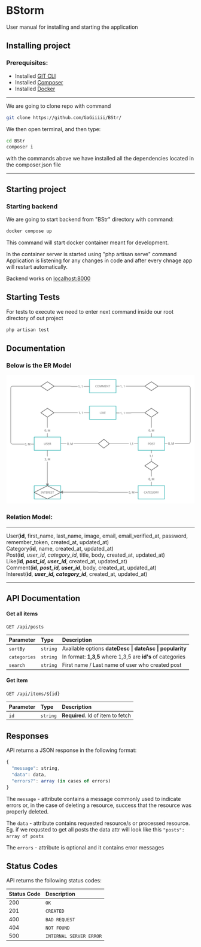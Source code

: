 # BStorm  

User manual for installing and starting the application

## Installing project

### Prerequisites:

- Installed [GIT CLI](https://git-scm.com/)
- Installed [Composer](https://getcomposer.org/download/)  
- Installed [Docker](https://www.docker.com/products/docker-desktop)

---

We are going to clone repo with command

```bash
git clone https://github.com/GaGiiiii/BStr/
```

We then open terminal, and then type:

```bash
cd BStr
composer i
```

with the commands above we have installed all the dependencies located in the composer.json file

---

## Starting project

### Starting backend

We are going to start backend from "BStr" directory with command:

```bash
docker compose up
```

This command will start docker container meant for development.    
  
In the container server is started using "php artisan serve" command   
Application is listening for any changes in code and after every chnage app will restart automatically.

Backend works on [localhost:8000](http://localhost:8000/)   

## Starting Tests

For tests to execute we need to enter next command inside our root directory of out project

```bash
php artisan test
```

## Documentation

### Below is the ER Model

![EER](./EER.png)

### Relation Model:  

---  
User(**id**, first_name, last_name, image, email, email_verified_at, password, remember_token, created_at, updated_at)  
Category(**id**, name, created_at, updated_at)  
Post(**id**, *user_id*, *category_id*, title, body, created_at, updated_at)  
Like(**id**, ***post_id, user_id***, created_at, updated_at)  
Comment(**id**, ***post_id, user_id***, body, created_at, updated_at)  
Interest(**id**, ***user_id, category_id***, created_at, updated_at)

---

## API Documentation

#### Get all items

```http
GET /api/posts
```

| Parameter | Type     | Description                |
| :-------- | :------- | :------------------------- |
| `sortBy` | `string` | Available options **dateDesc \| dateAsc \| popularity** |
| `categories` | `string` | In format: **1,3,5** where 1,3,5 are **id's** of categories |
| `search` | `string` | First name / Last name of user who created post |

#### Get item

```http
GET /api/items/${id}
```

| Parameter | Type     | Description                       |
| :-------- | :------- | :-------------------------------- |
| `id`      | `string` | **Required**. Id of item to fetch |

## Responses

API returns a JSON response in the following format:

```javascript
{
  "message": string,
  "data": data,
  "errors?": array (in cases of errors)
}
```
The `message` - attribute contains a message commonly used to indicate errors or, in the case of deleting a resource, success that the resource was properly deleted.

The `data` - attribute contains requested resource/s or processed resource. Eg. if we requsted to get all posts the data attr will look like this `"posts": array of posts`  

The `errors` - attribute is optional and it contains error messages

## Status Codes

API returns the following status codes:

| Status Code | Description |
| :--- | :--- |
| 200 | `OK` |
| 201 | `CREATED` |
| 400 | `BAD REQUEST` |
| 404 | `NOT FOUND` |
| 500 | `INTERNAL SERVER ERROR` |





